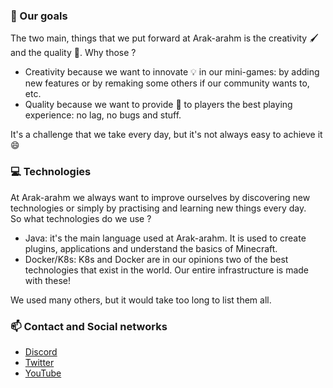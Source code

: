 ### 🧭 Our goals

The two main, things that we put forward at Arak-arahm is the creativity 🖌️ and the quality 💎. Why those ?

- Creativity because we want to innovate 💡 in our mini-games: by adding new features or by remaking some others if our community wants to, etc.
- Quality because we want to provide 🎁 to players the best playing experience: no lag, no bugs and stuff.

It's a challenge that we take every day, but it's not always easy to achieve it 😄


### 💻 Technologies

At Arak-arahm we always want to improve ourselves by discovering new technologies or simply by practising and learning new things every day.<br>
So what technologies do we use ?

- Java: it's the main language used at Arak-arahm. It is used to create plugins, applications and understand the basics of Minecraft.
- Docker/K8s: K8s and Docker are in our opinions two of the best technologies that exist in the world. Our entire infrastructure is made with these!

We used many others, but it would take too long to list them all.

### 📫 Contact and Social networks

- [Discord]()
- [Twitter]()
- [YouTube]()
